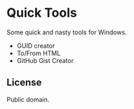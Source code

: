 Quick Tools
===========

Some quick and nasty tools for Windows.

- GUID creator
- To/From HTML
- GitHub Gist Creator

License
-------

Public domain.